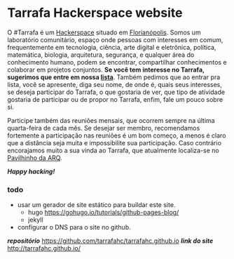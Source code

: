 # Tarrafa Hackerspace website

O #Tarrafa é um [Hackerspace](http://pt.wikipedia.org/wiki/Hackerspace) situado em [Florianópolis](http://pt.wikipedia.org/Florian%C3%B3polis). Somos um laboratório comunitário, espaço onde pessoas com interesses em comum, frequentemente em tecnologia, ciência, arte digital e eletrônica, política, matemática, biologia, arquitetura, segurança, e qualquer área do conhecimento humano, podem se encontrar, compartilhar conhecimentos e colaborar em projetos conjuntos.
**Se você tem interesse no Tarrafa, sugerimos que entre em nossa [lista](https://groups.google.com/forum/#!forum/floripa-hackerspace)**. Também pedimos que ao entrar pra lista, você se apresente, diga seu nome, de onde é, quais seus interesses, se deseja participar do Tarrafa, o que gostaria de ver, que tipo de atividade gostaria de participar ou de propor no Tarrafa, enfim, fale um pouco sobre si.

Participe também das reuniões mensais, que ocorrem sempre na última quarta-feira de cada mês. Se desejar ser membro, recomendamos fortemente a participação nas reuniões é um bom começo, a menos é claro que a distância seja muita e impossibilite sua participação. Caso contrário encorajamos muito a sua vinda ao Tarrafa, que atualmente localiza-se no [Pavilhinho da ARQ](https://www.google.com.br/maps/place/Pavilhinho,+Florian%C3%B3polis+-+SC/).

***Happy hacking!***


### todo
* usar um gerador de site estático para buildar este site.
  * hugo https://gohugo.io/tutorials/github-pages-blog/
  * jekyll
* configurar o DNS para o site no github.

***repositório*** https://github.com/tarrafahc/tarrafahc.github.io
***link do site*** http://tarrafahc.github.io/

